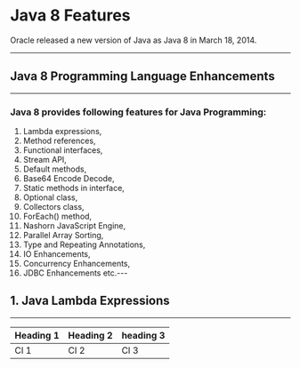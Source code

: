 # Java 8 Features
Oracle released a new version of Java as Java 8 in March 18, 2014.

---

## Java 8 Programming Language Enhancements
---

### Java 8 provides following features for Java Programming:
1.   Lambda expressions,
2.   Method references,
3.  Functional interfaces,
4.  Stream API,
5.  Default methods,
6.  Base64 Encode Decode,
7.  Static methods in interface,
8.  Optional class,
9.  Collectors class,
10.  ForEach() method,
11.   Nashorn JavaScript Engine,
12.  Parallel Array Sorting,
13.  Type and Repeating Annotations,
14.  IO Enhancements,
15.  Concurrency Enhancements,
16.  JDBC Enhancements etc.---


## 1. Java Lambda Expressions 
---

| Heading 1 | Heading 2 | heading 3 |
| --------- | --------- | --------- |
| Cl 1      | Cl 2      | Cl 3      |




 